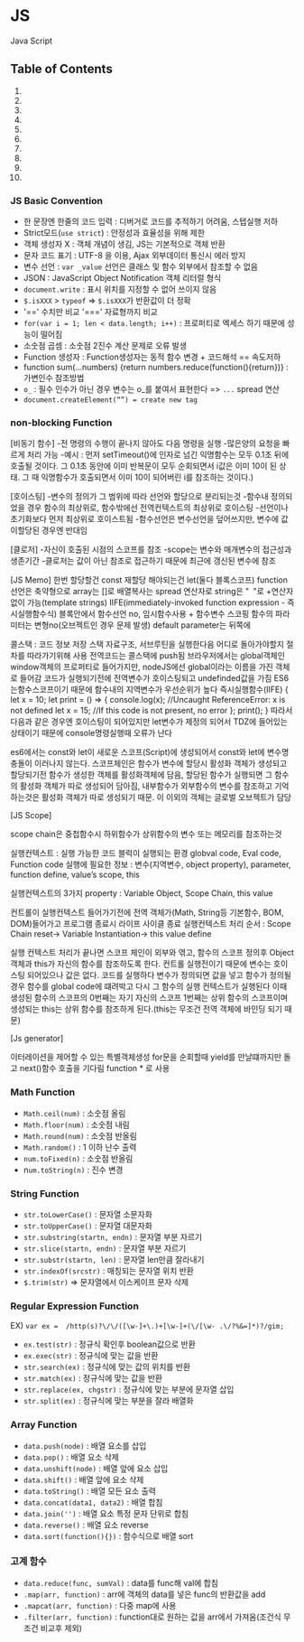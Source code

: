 # **JS**
Java Script

## Table of Contents

1. [](#)
1. [](#)
1. [](#)
1. [](#)
1. [](#)
1. [](#)
1. [](#)
1. [](#)
1. [](#)
1. [](#)


### JS Basic Convention
- 한 문장엔 한줄의 코드 입력 : 디버거로 코드를 추적하기 어려움, 스텝실행 저하
- Strict모드(`use strict`) : 안정성과 효율성을 위해 제한
- 객체 생성자 X : 객체 개념이 생김, JS는 기본적으로 객체 반환
- 문자 코드 표기 : UTF-8 을 이용, Ajax 외부데이터 통신시 에러 방지
- 변수 선언 : `var _value` 선언은 클래스 및 함수 외부에서 참조할 수 없음
- JSON : JavaScript Object Notification 객체 리터럴 형식
- `document.write` : 표시 위치를 지정할 수 없어 쓰이지 않음
- `$.isXXX` > `typeof` => `$.isXXX`가 반환값이 더 정확
- '==' 수치만 비교 '===' 자료형까지 비교
- `for(var i = 1; len < data.length; i++)` : 프로퍼티로 엑세스 하기 때문에 성능이 떨어짐
- 소숫점 곱셈 : 소숫점 2진수 계산 문제로 오류 발생
- Function 생성자 : Function생성자는 동적 함수 변경 + 코드해석 == 속도저하
- function sum(...numbers) {return numbers.reduce(function(){return})} : 가변인수 참조방법
- `o_` : 필수 인수가 아닌 경우 변수는 o_를 붙여서 표현한다 => `...` spread 연산
- `document.createElement(“”) = create new tag`


### non-blocking Function
[비동기 함수]
-전 명령의 수행이 끝나지 않아도 다음 명령을 실행
-많은양의 요청을 빠르게 처리 가능
-예시 : 먼저 setTimeout()에 인자로 넘긴 익명함수는 모두 0.1초 뒤에 호출될 것이다. 그 0.1초 동안에 이미 반복문이 모두 순회되면서 i값은 이미 10이 된 상태. 그 때 익명함수가 호출되면서 이미 10이 되어버린 i를 참조하는 것이다.)

[호이스팅]
-변수의 정의가 그 범위에 따라 선언와 할당으로 분리되는것
-함수내 정의되었을 경우 함수의 최상위로, 함수밖에선 전역컨텍스트의 최상위로 호이스팅
-선언이나 초기화보다 먼저 최상위로 호이스트됨
-함수선언은 변수선언을 덮어쓰지만, 변수에 값이할당된 경우엔 반대임

[클로저]
-자신이 호출된 시점의 스코프를 참조
-scope는 변수와 매개변수의 접근성과 생존기간
-클로저는 값이 아닌 참조로 접근하기 때문에 최근에 갱신된 변수에 참조

[JS Memo]
한번 할당할건 const
재할당 해야되는건 let(둘다 블록스코프)
function선언은 축약형으로
array는 []로
배열복사는 spread 연산자로
string은 "` `"로 +연산자 없이 가능(template strings)
IIFE(immediately-invoked function expression - 즉시실행함수식)
블록안에서 함수선언 no, 임시함수사용 + 함수변수 스코핑
함수의 파라미터는 변형no(오브젝트인 경우 문제 발생)
default parameter는 뒤쪽에



콜스택 : 코드 정보 저장 스택 자료구조, 서브루틴을 실행한다음 어디로 돌아가야할지 절차를 따라가기위해 사용
전역코드는 콜스택에 push됨
브라우저에서는 global객체인 window객체의 프로퍼티로 들어가지만, nodeJS에선 global이라는 이름을 가진 객체로 들어감
코드가 실행되기전에 전역변수가 호이스팅되고 undefinded값을 가짐
ES6는함수스코프이기 때문에 함수내의 지역변수가 우선순위가 높다
즉시실행함수(IIFE)
{
  let x = 10;
  let print = () => {
    console.log(x); //Uncaught ReferenceError: x is not defined
    let x = 15; //If this code is not present, no error
  };
  print();
}
따라서 다음과 같은 경우엔 호이스팅이 되어있지만 let변수가 제정의 되어서 TDZ에 들어있는 상태이기 때문에 console명령실행때 오류가 난다

es6에서는 const와 let이 새로운 스코프(Script)에 생성되어서 const와 let에 변수명 충돌이 이러나지 않는다.
스코프체인은 함수가 변수에 할당시 활성화 객체가 생성되고 할당되기전 함수가 생성한 객체를 활성화객체에 담음, 할당된 함수가 실행되면 그 함수의 활성화 객체가 따로 생성되어 담아짐, 내부함수가 외부함수의 변수를 참조하고 기억하는것은 활성화 객체가 따로 생성되기 때문. 이 이외의 객체는 글로벌 오브젝트가 담당


[JS Scope]

scope chain은 중첩함수시 하위함수가 상위함수의 변수 또는 메모리를 참조하는것

실행컨텍스트 : 실행 가능한 코드 블럭이 실행되는 환경
globval code, Eval code, Function code
실행에 필요한 정보 : 변수(지역변수, object property), parameter, function define, value’s scope, this

실행컨텍스트의 3가지 property : Variable Object, Scope Chain, this value

컨트롤이 실행컨텍스트 들어가기전에 전역 객체가(Math, String등 기본함수, BOM, DOM)들어가고 프로그램 종료시 라이프 사이클 종료
실행컨텍스트 처리 순서 : Scope Chain reset-> Variable Instantiation-> this value define

실행 컨텍스트 처리가 끝나면 스코프 체인이 외부와 엮고, 함수의 스코프 정의후 Object 객체과 this가 자신의 함수를 참조하도록 한다. 컨트롤 실행전이기 때문에 변수는 호이스팅 되어있으나 값은 없다.
코드를 실행하다 변수가 정의되면 값을 넣고 함수가 정의될 경우 함수를 global code에 떄려박고 다시 그 함수의 실행 컨텍스트가 실행된다
이때 생성된 함수의 스코프의 0번째는 자기 자신의 스코프 1번째는 상위 함수의 스코프이며 생성되는 this는 상위 함수를 참조하게 된다.(this는 무조건 전역 객체에 바인딩 되기 때문)


[Js generator]

이터레이션을 제어할 수 있는 특별객체생성
for문을 순회할때 yield를 만날떄까지만 돌고 next()함수 호출을 기다림
function * 로 사용



### Math Function

- `Math.ceil(num)` : 소숫점 올림
- `Math.floor(num)` : 소숫점 내림
- `Math.round(num)` : 소숫점 반올림
- `Math.random()` : 1 이하 난수 출력
- `num.toFixed(n)` : 소숫점 반올림
- n`um.toString(n)` : 진수 변경


### String Function

- `str.toLowerCase()` : 문자열 소문자화
- `str.toUpperCase()` : 문자열 대문자화
- `str.substring(startn, endn)` : 문자열 부분 자르기
- `str.slice(startn, endn)` : 문자열 부분 자르기
- `str.substr(startn, len)` : 문자열 len만큼 잘라내기
- `str.indexOf(srcstr)` : 매칭되는 문자열 위치 반환
- `$.trim(str)` => 문자열에서 이스케이프 문자 삭제


### Regular Expression Function
EX) `var ex =  /http(s)?\/\/([\w-]+\.)+[\w-]+(\/[\w- .\/?%&=]*)?/gim;`
- `ex.test(str)` : 정규식 확인후 boolean값으로 반환
- `ex.exec(str)` : 정규식에 맞는 값을 반환
- `str.search(ex)` : 정규식에 맞는 값의 위치를 반환
- `str.match(ex)` : 정규식에 맞는 값을 반환
- `str.replace(ex, chgstr)` : 정규식에 맞는 부분에 문자열 삽입
- `str.split(ex)` : 정규식에 맞는 부분을 잘라 배열화


### Array Function
- `data.push(node)` : 배열 요소를 삽입
- `data.pop()` : 배열 요소 삭제
- `data.unshift(node)` : 배열 앞에 요소 삽입
- `data.shift()` : 배열 앞에 요소 삭제
- `data.toString()` : 배열 모든 요소 출력
- `data.concat(data1, data2)` : 배열 합침
- `data.join('')` : 배열 요소 특정 문자 단위로 합침
- `data.reverse()` : 배열 요소 reverse
- `data.sort(function(){})` : 함수식으로 배열 sort


### 고계 함수

- `data.reduce(func, sumVal)` : data를 func해 val에 합침
- `.map(arr, function)` : arr에 객체의 data를 넣은 func의 반환값을 add
- `.mapcat(arr, function)` : 다중 map에 사용
- `.filter(arr, function)` : function대로 원하는 값을 arr에서 가져옴(조건식 무조건 비교후 제외)
